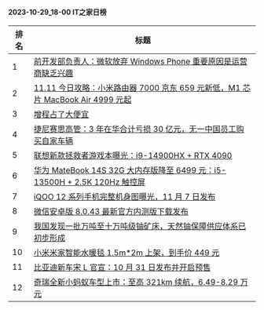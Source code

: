 #### 2023-10-29_18-00  IT之家日榜

| 排名 | 标题|
| --- | ---|
| 1 | [前开发部负责人：微软放弃 Windows Phone 重要原因是运营商缺乏兴趣](https://www.ithome.com/0/728/326.htm) |
| 2 | [11.11 今日攻略：小米路由器 7000 京东 659 元新低，M1 芯片 MacBook Air 4999 元起](https://www.ithome.com/0/728/290.htm) |
| 3 | [增程占了大便宜](https://www.ithome.com/0/728/287.htm) |
| 4 | [捷尼赛思高管：3 年在华合计亏损 30 亿元，无一中国员工购买自家车辆](https://www.ithome.com/0/728/349.htm) |
| 5 | [联想新款拯救者游戏本曝光：i9-14900HX + RTX 4090](https://www.ithome.com/0/728/302.htm) |
| 6 | [华为 MateBook 14S 32G 大内存版降至 6499 元：i5-13500H + 2.5K 120Hz 触控屏](https://www.ithome.com/0/728/322.htm) |
| 7 | [iQOO 12 系列手机完整机身图曝光，11 月 7 日发布](https://www.ithome.com/0/728/342.htm) |
| 8 | [微信安卓版 8.0.43 最新官方内测版下载发布](https://www.ithome.com/0/728/316.htm) |
| 9 | [我国发现一批万吨至十万吨级铀矿床，天然铀保障供应体系已初步形成](https://www.ithome.com/0/728/338.htm) |
| 10 | [小米米家智能水暖毯 1.5m*2m 上架，到手价 449 元](https://www.ithome.com/0/728/319.htm) |
| 11 | [比亚迪新车宋 L 官宣：10 月 31 日发布并开启预售](https://www.ithome.com/0/728/353.htm) |
| 12 | [奇瑞全新小蚂蚁车型上市：至高 321km 续航，6.49-8.29 万元](https://www.ithome.com/0/728/328.htm) |
